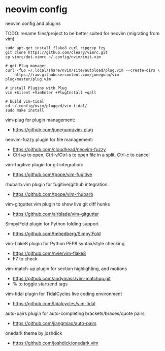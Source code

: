 neovim config
=====

neovim config and plugins

TODO: rename files/project to be better suited for neovim (migrating from vim)

````
sudo apt-get install flake8 curl ripgrep fzy
git clone https://github.com/cleary/vimrc.git
cp vimrc/dot.vimrc ~/.config/nvim/init.vim

# get Plug manager
curl -fLo ~/.local/share/nvim/site/autoload/plug.vim --create-dirs \
    https://raw.githubusercontent.com/junegunn/vim-plug/master/plug.vim

# install Plugins with Plug
vim +Silent +VimEnter +PlugInstall +qall

# build vim-tidal
cd ~/.config/nvim/plugged/vim-tidal/
sudo make install
````

vim-plug for plugin management:
  - https://github.com/junegunn/vim-plug

neovim-fuzzy plugin for file management:
  - https://github.com/cloudhead/neovim-fuzzy
  - Ctrl+p to open, Ctrl-v/Ctrl-s to open file in a split, Ctrl-c to cancel

vim-fugitive plugin for git integration:
  - https://github.com/tpope/vim-fugitive

rhubarb.vim plugin for fugitive/github integration:
  - https://github.com/tpope/vim-rhubarb

vim-gitgutter.vim plugin to show live git diff hunks
  - https://github.com/airblade/vim-gitgutter

SimpylFold plugin for Python folding support
  - https://github.com/tmhedberg/SimpylFold

vim-flake8 plugin for Python PEP8 syntax/style checking
  - https://github.com/nvie/vim-flake8
  - F7 to check

vim-match-up plugin for section highlighting, and motions
  - https://github.com/andymass/vim-matchup.git
  - % to toggle start/end tags

vim-tidal plugin for TidalCycles live coding environment
  - https://github.com/tidalcycles/vim-tidal
  
auto-pairs plugin for auto-completing brackets/braces/quote pairs
  - https://github.com/jiangmiao/auto-pairs

onedark theme by joshdick
  - https://github.com/joshdick/onedark.vim
